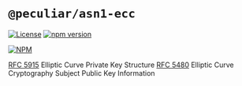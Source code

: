 # `@peculiar/asn1-ecc`

[![License](https://img.shields.io/badge/license-MIT-green.svg?style=flat)](https://raw.githubusercontent.com/PeculiarVentures/asn1-schema/master/packages/ecc/LICENSE.md)
[![npm version](https://badge.fury.io/js/%40peculiar%2Fasn1-ecc.svg)](https://badge.fury.io/js/%40peculiar%2Fasn1-ecc)
  
[![NPM](https://nodei.co/npm/@peculiar/asn1-ecc.png)](https://nodei.co/npm/@peculiar/asn1-ecc/)

[RFC 5915](https://tools.ietf.org/html/rfc5915) Elliptic Curve Private Key Structure
[RFC 5480](https://tools.ietf.org/html/rfc5480) Elliptic Curve Cryptography Subject Public Key Information